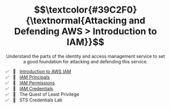 <h1 align="center"> $$\textcolor{#39C2F0}{\textnormal{Attacking and Defending AWS > Introduction to IAM}}$$ </h1>

<p align="center">Understand the parts of the identity and access management service to set a good foundation for attacking and defending this service.</p>

✅ &nbsp; 🔗 &nbsp; [Introduction to AWS IAM](https://github.com/RosanaFSS/AWS-Attacking-and-Defending/blob/2-Introduction-to-IAM/1.%20Easy%20%F0%9F%94%97%20-%20Introduction%20to%20AWS%20IAM.md)<br>
✅ &nbsp; 🔗 &nbsp; [IAM Principals](https://github.com/RosanaFSS/AWS-Attacking-and-Defending/blob/2-Introduction-to-IAM/2%20.%20Medium%20%F0%9F%94%97%20-%20IAM%20Principals.md)<br>
✅ &nbsp; 🚩 &nbsp; [IAM Permissions](https://github.com/RosanaFSS/AWS-Attacking-and-Defending/blob/2-Introduction-to-IAM/3%20.%20Medium%20%F0%9F%9A%A9%20-%20IAM%20Permissions.md)<br>
✅ &nbsp; 🚩 &nbsp; [IAM Credentials](https://github.com/RosanaFSS/AWS-Attacking-and-Defending/blob/2-Introduction-to-IAM/4%20.%20Medium%20%F0%9F%9A%A9%20-%20IAM%20Credentials.md)<br>
✅ &nbsp; 🔗 &nbsp; The Quest of Least Privilege<br>
✅ &nbsp; 🔗 &nbsp; STS Credentials Lab<br>
